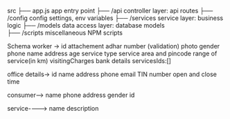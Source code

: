  src
      ├── app.js			app entry point
      ├── /api			controller layer: api routes
      ├── /config			config settings, env variables
      ├── /services		service layer: business logic
      ├── /models			data access layer: database models	
      ├── /scripts		miscellaneous NPM scripts

Schema
worker ->
   id
   attachement
   adhar number (validation)
   photo
   gender
   phone
   name
   address
   age
   service type
   service area and pincode
   range of service(in km)
   visitingCharges
   bank details
   servicesIds:[]
  
 
 
   office details->
    id
    name
    address
    phone
    email
    TIN number
    open and close time
   
 
consumer-->
   name
   phone
   address
   gender
   id
  
 
service---->
   name
   description
